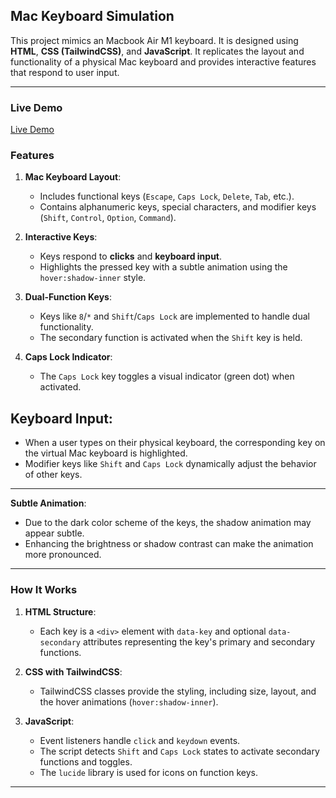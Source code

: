 ## Mac Keyboard Simulation

This project mimics an Macbook Air M1  keyboard. It is designed using **HTML**, **CSS (TailwindCSS)**, and **JavaScript**.
It replicates the layout and functionality of a physical Mac keyboard and provides interactive features that respond to user input.

---

### Live Demo

[Live Demo](https://modji.github.io/mackeyboard/)

### **Features**
1. **Mac Keyboard Layout**:
   - Includes functional keys (`Escape`, `Caps Lock`, `Delete`, `Tab`, etc.).
   - Contains alphanumeric keys, special characters, and modifier keys (`Shift`, `Control`, `Option`, `Command`).

2. **Interactive Keys**:
   - Keys respond to **clicks** and **keyboard input**.
   - Highlights the pressed key with a subtle animation using the `hover:shadow-inner` style.

3. **Dual-Function Keys**:
   - Keys like `8`/`*` and `Shift`/`Caps Lock` are implemented to handle dual functionality.
   - The secondary function is activated when the `Shift` key is held.

4. **Caps Lock Indicator**:
   - The `Caps Lock` key toggles a visual indicator (green dot) when activated.


## **Keyboard Input**:
   - When a user types on their physical keyboard, the corresponding key on the virtual Mac keyboard is highlighted.
   - Modifier keys like `Shift` and `Caps Lock` dynamically adjust the behavior of other keys.

---
**Subtle Animation**:
   - Due to the dark color scheme of the keys, the shadow animation may appear subtle.
   - Enhancing the brightness or shadow contrast can make the animation more pronounced.

---

### **How It Works**
1. **HTML Structure**:
   - Each key is a `<div>` element with `data-key` and optional `data-secondary` attributes representing the key's primary and secondary functions.

2. **CSS with TailwindCSS**:
   - TailwindCSS classes provide the styling, including size, layout, and the hover animations (`hover:shadow-inner`).

3. **JavaScript**:
   - Event listeners handle `click` and `keydown` events.
   - The script detects `Shift` and `Caps Lock` states to activate secondary functions and toggles.
   - The `lucide` library is used for icons on function keys.

---
